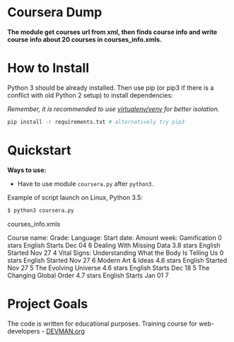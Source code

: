 # Coursera Dump

**The module get courses url from xml, then finds course info  and write course info about 20 courses in courses_info.xmls.**

# How to Install

Python 3 should be already installed. Then use pip (or pip3 if there is a conflict with old Python 2 setup) to install dependencies:

*Remember, it is recommended to use [virtualenv/venv](https://devman.org/encyclopedia/pip/pip_virtualenv/) for better isolation.*

```bash
pip install -r requirements.txt # alternatively try pip3
```
# Quickstart
**Ways to use:**
- Have to use  module `coursera.py` after `python3`.


Example of script launch on Linux, Python 3.5:

```bash
$ python3 coursera.py

```
courses_info.xmls

Course name:	                                           Grade:	    Language:	   Start date:	   Amount week:
Gamification	                                           0 stars	  English	    Starts Dec 04	     6
Dealing With Missing Data	                               3.8 stars	English	    Started Nov 27	   4
Vital Signs: Understanding What the Body Is Telling Us	 0 stars	  English	    Started Nov 27	   6
Modern Art & Ideas	                                     4.6 stars	English	    Started Nov 27	   5
The Evolving Universe	                                   4.6 stars	English	    Starts Dec 18	     5
The Changing Global Order	                               4.7 stars	English	    Starts Jan 01	     7


# Project Goals

The code is written for educational purposes. Training course for web-developers - [DEVMAN.org](https://devman.org)
